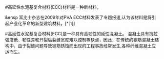 

#高延性水泥基复合材料(ECC)材料是一种新材料。 

&ensp 富比士杂志在2009年对PVA ECC材料发表了专题报道,认为该材料是将引起产业化革命的新型建筑材料。[^[1]]

#高延性水泥基复合材料(ECC)是一种具有高韧性的延性混凝土。
混凝土具有抗拉强度低、韧性差和开裂后裂缝宽度难以控制等缺点，因此，在传统的钢筋混凝土结构中，由于裂缝问题导致钢筋锈蚀而出现的工程事故经常发生,各种纤维混凝土应运而生。

